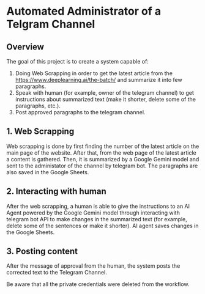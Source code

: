 # Automated Administrator of a Telgram Channel

## Overview
The goal of this project is to create a system capable of:
1. Doing Web Scrapping in order to get the latest article from the https://www.deeplearning.ai/the-batch/ and summarize it into few paragraphs.
2. Speak with human (for example, owner of the telegram channel) to get instructions about summarized text (make it shorter, delete some of the paragraphs, etc.).
3. Post approved paragraphs to the telegram channel.

## 1. Web Scrapping
Web scrapping is done by first finding the number of the latest article on the main page of the website. After that, from the web page of the latest article a content is gathered. Then, it is summarized by a Google Gemini model and sent to the administator of the channel by telegram bot. The paragraphs are also saved in the Google Sheets.

## 2. Interacting with human
After the web scrapping, a human is able to give the instructions to an AI Agent powered by the Google Gemini model through interacting with telegram bot API to make changes in the summarized text (for example, delete some of the sentences or make it shorter). AI agent saves changes in the Google Sheets.

## 3. Posting content
After the message of approval from the human, the system posts the corrected text to the Telegram Channel.



Be aware that all the private credentials were deleted from the workflow.
